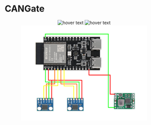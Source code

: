 # CANGate

<p align="center">
  <img src="https://github.com/Switchleg1/CANGate/blob/main/images/cover.jpg?raw=true" width="400" title="hover text">
  <img src="https://github.com/Switchleg1/CANGate/blob/main/images/inside.jpg?raw=true" width="400" title="hover text">
  <img src="https://github.com/Switchleg1/CANGate/blob/main/images/wiring_diagram.jpg?raw=true" width="400" title="hover text">
</p><br>
